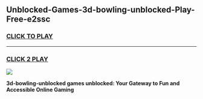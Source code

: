 
## Unblocked-Games-3d-bowling-unblocked-Play-Free-e2ssc
<h3>
<a href="https://premium76.site?title=3d-bowling-unblocked&ref=18A1">CLICK TO PLAY</a></h3>
<hr>

<h3>
<a href="https://premium76.site?title=3d-bowling-unblocked&ref=18A1">CLICK 2 PLAY</a>
  
</h3>

<a href="https://premium76.site?title=3d-bowling-unblocked&ref=18A1"><img src="https://clearcache.store/games.png"></a>


**3d-bowling-unblocked games unblocked: Your Gateway to Fun and Accessible Online Gaming**

